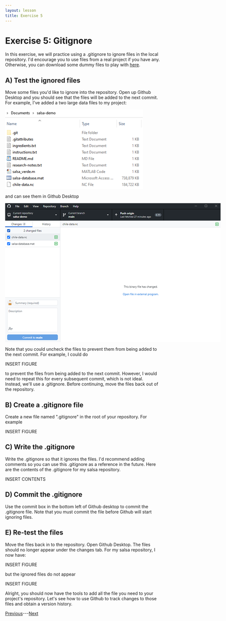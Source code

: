 ```yaml
---
layout: lesson
title: Exercise 5
---
```


# Exercise 5: Gitignore

In this exercise, we will practice using a .gitignore to ignore files in the local repository. I'd encourage you to use files from a real project if you have any. Otherwise, you can download some dummy files to play with <a href="ignore.zip" download>here</a>.

## A) Test the ignored files

Move some files you'd like to ignore into the repository. Open up Github Desktop and you should see that the files will be added to the next commit. For example, I've added a two large data files to my project:

<img src="..\assets\images\repo-contents-ignore.PNG" alt="A file browser shows the addition of two data files: 1. salsa-database.mat, and 2. chile-data.nc." style="max-width:447px;display:block">

and can see them in Github Desktop

<img src="..\assets\images\ignore-1.PNG" alt="A file browser shows the addition of two data files: 1. salsa-database.mat, and 2. chile-data.nc." style="max-width:700px;display:block">

Note that you could uncheck the files to prevent them from being added to the next commit. For example, I could do

INSERT FIGURE

to prevent the files from being added to the next commit. However, I would need to repeat this for every subsequent commit, which is not ideal. Instead, we'll use a .gitignore. Before continuing, move the files back out of the repository.

## B) Create a .gitignore file

Create a new file named ".gitignore" in the root of your repository. For example

INSERT FIGURE

## C) Write the .gitignore

Write the .gitignore so that it ignores the files. I'd recommend adding comments so you can use this .gitignore as a reference in the future. Here are the contents of the .gitignore for my salsa repository.

INSERT CONTENTS

## D) Commit the .gitignore

Use the commit box in the bottom left of Github desktop to commit the .gitignore file. Note that you must commit the file before Github will start ignoring files.

## E) Re-test the files

Move the files back in to the repository. Open Github Desktop. The files should no longer appear under the changes tab. For my salsa repository, I now have:

INSERT FIGURE

but the ignored files do not appear

INSERT FIGURE


Alright, you should now have the tools to add all the file you need to your project's repository. Let's see how to use Github to track changes to those files and obtain a version history.

[Previous](05-gitignore)---[Next](exercise-6)
